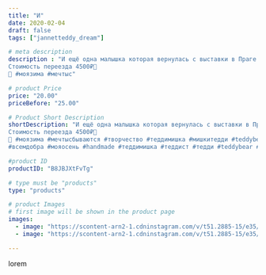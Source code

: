 ```yaml
---
title: "И"
date: 2020-02-04
draft: false
tags: ["jannetteddy_dream"]

# meta description
description : "И ещё одна малышка которая вернулась с выставки в Праге и теперь едет в Лондон! 💕 Тоже свободна и ищет свой дом! 
Стоимость переезда 4500₽🦋
🙏 #моязима #мечтыс"

# product Price
price: "20.00"
priceBefore: "25.00"

# Product Short Description
shortDescription: "И ещё одна малышка которая вернулась с выставки в Праге и теперь едет в Лондон! 💕 Тоже свободна и ищет свой дом! 
Стоимость переезда 4500₽🦋
🙏 #моязима #мечтысбываются #творчество #теддимишка #мишкитедди #teddybear #teddy#bear #когдаработаврадость #моетворчество #моетворение  #новыйгод #моязима #мишкитедди #теддимишки #мишкатедди
#всемдобра #мояосень #handmade #теддимишка #теддист #тедди #teddybear #teddy #artistteddybear #мишкитедди #мишкатедди #teddybear🐻 #teddy🐻 #teddy_bear #teddybearlove #artistteddybear #artistteddy #своимируками #ручнаяработа #jannetteddy_вналичии"

#product ID
productID: "B8JBJXtFvTg"

# type must be "products"
type: "products"

# product Images
# first image will be shown in the product page
images:
  - image: "https://scontent-arn2-1.cdninstagram.com/v/t51.2885-15/e35/s1080x1080/83117048_2393863497414052_2647278127392380716_n.jpg?_nc_ht=scontent-arn2-1.cdninstagram.com&_nc_cat=104&_nc_ohc=6isiZPZs4X0AX8E-ZNo&tp=1&oh=3cb1b6a582e9e1f126a331e5815507fd&oe=605D56BF&ig_cache_key=MjIzNjMyMzcyOTE0NzEzNzYwNg%3D%3D.2"
  - image: "https://scontent-arn2-1.cdninstagram.com/v/t51.2885-15/e35/s1080x1080/83706060_177249943503235_8301740428796651399_n.jpg?_nc_ht=scontent-arn2-1.cdninstagram.com&_nc_cat=107&_nc_ohc=6Cc7FGQahDUAX-i_HCI&tp=1&oh=8104875fc0222f24ca04c8367b523346&oe=605D55EA&ig_cache_key=MjIzNjMyMzcyOTE2Mzg3NDAyMQ%3D%3D.2"

---
```

lorem

